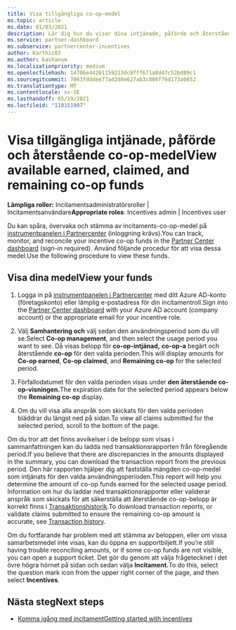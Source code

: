 ```yaml
---
title: Visa tillgängliga co-op-medel
ms.topic: article
ms.date: 01/03/2021
description: Lär dig hur du visar dina intjänade, påförde och återstående co-op-medel, visar förfallodatum och stämma av inkonsekventa belopp.
ms.service: partner-dashboard
ms.subservice: partnercenter-incentives
author: Karthic83
ms.author: kashanum
ms.localizationpriority: medium
ms.openlocfilehash: 14706e44201159213dc8fff671a8d47c52bd89c1
ms.sourcegitcommit: 7063fdddee77ad2d8e627ab3c806f76d173ab652
ms.translationtype: MT
ms.contentlocale: sv-SE
ms.lasthandoff: 05/19/2021
ms.locfileid: "110151907"
---
```

# <a name="view-available-earned-claimed-and-remaining-co-op-funds"></a><span data-ttu-id="db1af-103">Visa tillgängliga intjänade, påförde och återstående co-op-medel</span><span class="sxs-lookup"><span data-stu-id="db1af-103">View available earned, claimed, and remaining co-op funds</span></span>

<span data-ttu-id="db1af-104">**Lämpliga roller:** Incitamentsadministratörsroller | Incitamentsanvändare</span><span class="sxs-lookup"><span data-stu-id="db1af-104">**Appropriate roles**: Incentives admin | Incentives user</span></span>

<span data-ttu-id="db1af-105">Du kan spåra, övervaka och stämma av incitaments-co-op-medel på [instrumentpanelen i Partnercenter](https://partner.microsoft.com/dashboard/) (inloggning krävs).</span><span class="sxs-lookup"><span data-stu-id="db1af-105">You can track, monitor, and reconcile your incentive co-op funds in the [Partner Center dashboard](https://partner.microsoft.com/dashboard/) (sign-in required).</span></span> <span data-ttu-id="db1af-106">Använd följande procedur för att visa dessa medel.</span><span class="sxs-lookup"><span data-stu-id="db1af-106">Use the following procedure to view these funds.</span></span>

## <a name="view-your-funds"></a><span data-ttu-id="db1af-107">Visa dina medel</span><span class="sxs-lookup"><span data-stu-id="db1af-107">View your funds</span></span>

1. <span data-ttu-id="db1af-108">Logga in på [instrumentpanelen i Partnercenter](https://partner.microsoft.com/dashboard/) med ditt Azure AD-konto (företagskonto) eller lämplig e-postadress för din incitamentroll.</span><span class="sxs-lookup"><span data-stu-id="db1af-108">Sign into the [Partner Center dashboard](https://partner.microsoft.com/dashboard/) with your Azure AD account (company account) or the appropriate email for your incentive role.</span></span>

2. <span data-ttu-id="db1af-109">Välj **Samhantering och** välj sedan den användningsperiod som du vill se.</span><span class="sxs-lookup"><span data-stu-id="db1af-109">Select **Co-op management**, and then select the usage period you want to see.</span></span> <span data-ttu-id="db1af-110">Då visas belopp för **co-op-intjänad,** **co-op-a** begärt och återstående **co-op** för den valda perioden.</span><span class="sxs-lookup"><span data-stu-id="db1af-110">This will display amounts for **Co-op earned**, **Co-op claimed**, and **Remaining co-op** for the selected period.</span></span>

3. <span data-ttu-id="db1af-111">Förfallodatumet för den valda perioden visas under **den återstående co-op-visningen.**</span><span class="sxs-lookup"><span data-stu-id="db1af-111">The expiration date for the selected period appears below the **Remaining co-op** display.</span></span>  

4. <span data-ttu-id="db1af-112">Om du vill visa alla anspråk som skickats för den valda perioden bläddrar du längst ned på sidan.</span><span class="sxs-lookup"><span data-stu-id="db1af-112">To view all claims submitted for the selected period, scroll to the bottom of the page.</span></span>

<span data-ttu-id="db1af-113">Om du tror att det finns avvikelser i de belopp som visas i sammanfattningen kan du ladda ned transaktionsrapporten från föregående period.</span><span class="sxs-lookup"><span data-stu-id="db1af-113">If you believe that there are discrepancies in the amounts displayed in the summary, you can download the transaction report from the previous period.</span></span> <span data-ttu-id="db1af-114">Den här rapporten hjälper dig att fastställa mängden co-op-medel som intjänats för den valda användningsperioden.</span><span class="sxs-lookup"><span data-stu-id="db1af-114">This report will help you determine the amount of co-op funds earned for the selected usage period.</span></span> <span data-ttu-id="db1af-115">Information om hur du laddar ned transaktionsrapporter eller validerar anspråk som skickats för att säkerställa att återstående co-op-belopp är korrekt finns i [Transaktionshistorik](./payout-statement.md#transaction-history).</span><span class="sxs-lookup"><span data-stu-id="db1af-115">To download transaction reports, or validate claims submitted to ensure the remaining co-op amount is accurate, see [Transaction history](./payout-statement.md#transaction-history).</span></span>

<span data-ttu-id="db1af-116">Om du fortfarande har problem med att stämma av beloppen, eller om vissa samarbetsmedel inte visas, kan du öppna en supportbiljett.</span><span class="sxs-lookup"><span data-stu-id="db1af-116">If you’re still having trouble reconciling amounts, or if some co-op funds are not visible, you can open a support ticket.</span></span> <span data-ttu-id="db1af-117">Det gör du genom att välja frågetecknet i det övre högra hörnet på sidan och sedan välja **Incitament.**</span><span class="sxs-lookup"><span data-stu-id="db1af-117">To do this, select the question mark icon from the upper right corner of the page, and then select **Incentives**.</span></span>

## <a name="next-steps"></a><span data-ttu-id="db1af-118">Nästa steg</span><span class="sxs-lookup"><span data-stu-id="db1af-118">Next steps</span></span>

- [<span data-ttu-id="db1af-119">Komma igång med incitament</span><span class="sxs-lookup"><span data-stu-id="db1af-119">Getting started with incentives</span></span>](incentives-get-started-intro.md)